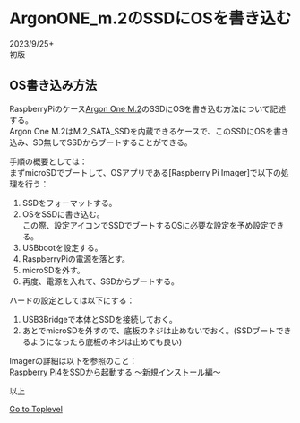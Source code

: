     
# ArgonONE_m.2のSSDにOSを書き込む  

2023/9/25+      
初版    
  
## OS書き込み方法  
RaspberryPiのケース[Argon One M.2](https://www.sengoku.co.jp/mod/sgk_cart/detail.php?code=EEHD-5PL4)のSSDにOSを書き込む方法について記述する。  
Argon One M.2はM.2_SATA_SSDを内蔵できるケースで、このSSDにOSを書き込み、SD無しでSSDからブートすることができる。  

手順の概要としては：  
まずmicroSDでブートして、OSアプリである[Raspberry Pi Imager]で以下の処理を行う：  
1. SSDをフォーマットする。  
1. OSをSSDに書き込む。  
この際、設定アイコンでSSDでブートするOSに必要な設定を予め設定できる。
1. USBbootを設定する。
1. RaspberryPiの電源を落とす。
1. microSDを外す。
1. 再度、電源を入れて、SSDからブートする。


ハードの設定としては以下にする：
1. USB3Bridgeで本体とSSDを接続しておく。
1. あとでmicroSDを外すので、底板のネジは止めないでおく。(SSDブートできるようになったら底板のネジは止めても良い)

Imagerの詳細は以下を参照のこと：  
[Raspberry Pi4をSSDから起動する ～新規インストール編～](https://pokug.net/entry/2020/12/11/074841)


以上  

[Go to Toplevel](https://xshigee.github.io/web0/)  


